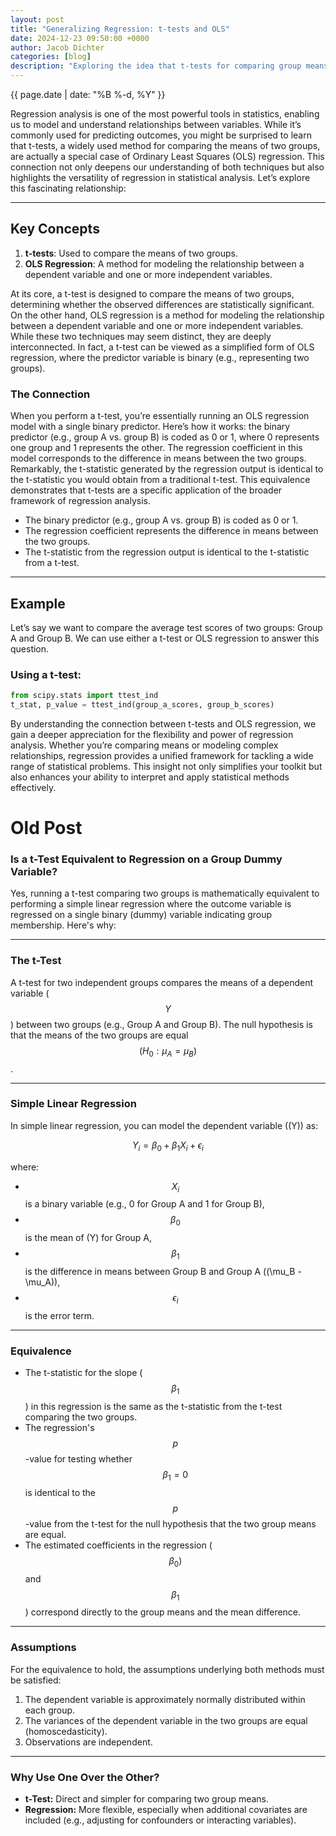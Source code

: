 ```yaml
---
layout: post
title: "Generalizing Regression: t-tests and OLS"
date: 2024-12-23 09:50:00 +0000
author: Jacob Dichter
categories: [blog]
description: "Exploring the idea that t-tests for comparing group means are mathematically equivalent to performing OLS regression with a binary predictor, highlighting the flexibility and power of regression analysis."
---
```


<span class="date" style="padding-top: 0px; margin-top: 0px;">{{ page.date | date: "%B %-d, %Y" }}</span>

Regression analysis is one of the most powerful tools in statistics, enabling us to model and understand relationships between variables. While it’s commonly used for predicting outcomes, you might be surprised to learn that t-tests, a widely used method for comparing the means of two groups, are actually a special case of Ordinary Least Squares (OLS) regression. This connection not only deepens our understanding of both techniques but also highlights the versatility of regression in statistical analysis. Let’s explore this fascinating relationship:


---

## Key Concepts

1. **t-tests**: Used to compare the means of two groups.
2. **OLS Regression**: A method for modeling the relationship between a dependent variable and one or more independent variables.

At its core, a t-test is designed to compare the means of two groups, determining whether the observed differences are statistically significant. On the other hand, OLS regression is a method for modeling the relationship between a dependent variable and one or more independent variables. While these two techniques may seem distinct, they are deeply interconnected. In fact, a t-test can be viewed as a simplified form of OLS regression, where the predictor variable is binary (e.g., representing two groups).

### The Connection

When you perform a t-test, you’re essentially running an OLS regression model with a single binary predictor. Here’s how it works: the binary predictor (e.g., group A vs. group B) is coded as 0 or 1, where 0 represents one group and 1 represents the other. The regression coefficient in this model corresponds to the difference in means between the two groups. Remarkably, the t-statistic generated by the regression output is identical to the t-statistic you would obtain from a traditional t-test. This equivalence demonstrates that t-tests are a specific application of the broader framework of regression analysis.

- The binary predictor (e.g., group A vs. group B) is coded as 0 or 1.
- The regression coefficient represents the difference in means between the two groups.
- The t-statistic from the regression output is identical to the t-statistic from a t-test.

---

## Example

Let’s say we want to compare the average test scores of two groups: Group A and Group B. We can use either a t-test or OLS regression to answer this question.

### Using a t-test:
```python
from scipy.stats import ttest_ind
t_stat, p_value = ttest_ind(group_a_scores, group_b_scores)
```

By understanding the connection between t-tests and OLS regression, we gain a deeper appreciation for the flexibility and power of regression analysis. Whether you’re comparing means or modeling complex relationships, regression provides a unified framework for tackling a wide range of statistical problems. This insight not only simplifies your toolkit but also enhances your ability to interpret and apply statistical methods effectively.


# Old Post

### Is a t-Test Equivalent to Regression on a Group Dummy Variable?

Yes, running a t-test comparing two groups is mathematically equivalent to performing a simple linear regression where the outcome variable is regressed on a single binary (dummy) variable indicating group membership. Here's why:

---

### The t-Test
A t-test for two independent groups compares the means of a dependent variable ($$Y$$) between two groups (e.g., Group A and Group B). The null hypothesis is that the means of the two groups are equal $$(H_0: \mu_A = \mu_B)$$.

---

### Simple Linear Regression
In simple linear regression, you can model the dependent variable (\(Y\)) as:

$$
Y_i = \beta_0 + \beta_1 X_i + \epsilon_i
$$

where:
- $$X_i$$ is a binary variable (e.g., 0 for Group A and 1 for Group B),
- $$\beta_0$$ is the mean of \(Y\) for Group A,
- $$\beta_1$$ is the difference in means between Group B and Group A (\(\mu_B - \mu_A\)),
- $$\epsilon_i$$ is the error term.

---

### Equivalence
- The t-statistic for the slope ($$\beta_1$$) in this regression is the same as the t-statistic from the t-test comparing the two groups.
- The regression's $$p$$-value for testing whether $$\beta_1 = 0$$ is identical to the $$p$$-value from the t-test for the null hypothesis that the two group means are equal.
- The estimated coefficients in the regression ($$\beta_0)$$ and $$\beta_1$$) correspond directly to the group means and the mean difference.

---

### Assumptions
For the equivalence to hold, the assumptions underlying both methods must be satisfied:
1. The dependent variable is approximately normally distributed within each group.
2. The variances of the dependent variable in the two groups are equal (homoscedasticity).
3. Observations are independent.

---

### Why Use One Over the Other?
- **t-Test:** Direct and simpler for comparing two group means.
- **Regression:** More flexible, especially when additional covariates are included (e.g., adjusting for confounders or interacting variables).
